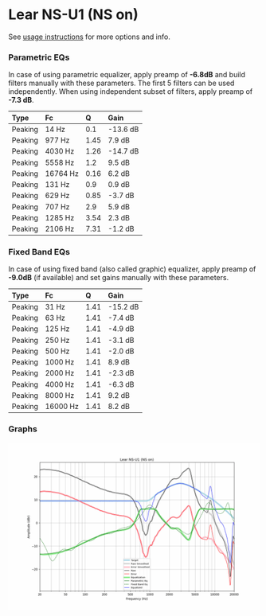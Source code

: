 # Lear NS-U1 (NS on)
See [usage instructions](https://github.com/jaakkopasanen/AutoEq#usage) for more options and info.

### Parametric EQs
In case of using parametric equalizer, apply preamp of **-6.8dB** and build filters manually
with these parameters. The first 5 filters can be used independently.
When using independent subset of filters, apply preamp of **-7.3 dB**.

| Type    | Fc       |    Q | Gain     |
|:--------|:---------|:-----|:---------|
| Peaking | 14 Hz    | 0.1  | -13.6 dB |
| Peaking | 977 Hz   | 1.45 | 7.9 dB   |
| Peaking | 4030 Hz  | 1.26 | -14.7 dB |
| Peaking | 5558 Hz  | 1.2  | 9.5 dB   |
| Peaking | 16764 Hz | 0.16 | 6.2 dB   |
| Peaking | 131 Hz   | 0.9  | 0.9 dB   |
| Peaking | 629 Hz   | 0.85 | -3.7 dB  |
| Peaking | 707 Hz   | 2.9  | 5.9 dB   |
| Peaking | 1285 Hz  | 3.54 | 2.3 dB   |
| Peaking | 2106 Hz  | 7.31 | -1.2 dB  |

### Fixed Band EQs
In case of using fixed band (also called graphic) equalizer, apply preamp of **-9.0dB**
(if available) and set gains manually with these parameters.

| Type    | Fc       |    Q | Gain     |
|:--------|:---------|:-----|:---------|
| Peaking | 31 Hz    | 1.41 | -15.2 dB |
| Peaking | 63 Hz    | 1.41 | -7.4 dB  |
| Peaking | 125 Hz   | 1.41 | -4.9 dB  |
| Peaking | 250 Hz   | 1.41 | -3.1 dB  |
| Peaking | 500 Hz   | 1.41 | -2.0 dB  |
| Peaking | 1000 Hz  | 1.41 | 8.9 dB   |
| Peaking | 2000 Hz  | 1.41 | -2.3 dB  |
| Peaking | 4000 Hz  | 1.41 | -6.3 dB  |
| Peaking | 8000 Hz  | 1.41 | 9.2 dB   |
| Peaking | 16000 Hz | 1.41 | 8.2 dB   |

### Graphs
![](./Lear%20NS-U1%20(NS%20on).png)
